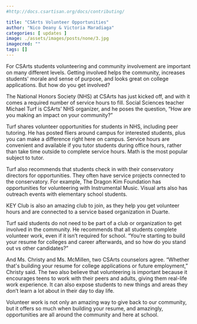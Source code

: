 ```yaml
---
#http://docs.csartisan.org/docs/contributing/

title: "CSArts Volunteer Opportunities"
author: "Nico Deany & Victoria Maradiaga"
categories: [ updates ]
image: ./assets/images/posts/none/3.jpg
imagecred: ""
tags: []
---
```

For CSArts students volunteering and community involvement are important on many different levels. Getting involved helps the community, increases students' morale and sense of purpose, and looks great on college applications. But how do you get involved? 

The National Honors Society (NHS) at CSArts has just kicked off, and with it comes a required number of service hours to fill. Social Sciences teacher Michael Turf is CSArts’ NHS organizer, and he poses the question, “How are you making an impact on your community?” 

Turf shares volunteer opportunities for students in NHS, including peer tutoring. He has posted fliers around campus for interested students, plus you can make a difference right here on campus. Service hours are convenient and available if you tutor students during office hours, rather than take time outside to complete service hours. Math is the most popular subject to tutor.

Turf also recommends that students check in with their conservatory directors for opportunities. They often have service projects connected to the conservatory. For example, The Dragon Kim Foundation has opportunities for volunteering with Instrumental Music. Visual arts also has outreach events with elementary school students. 

KEY Club is also an amazing club to join, as they help you get volunteer hours and are connected to a service based organization in Duarte. 

Turf said students do not need to be part of a club or organization to get involved in the community. He recommends that all students complete volunteer work, even if it isn’t required for school. “You’re starting to build your resume for colleges and career afterwards, and so how do you stand out vs other candidates?” 

And Ms. Christy and Ms. McMillen, two CSArts counselors agree. “Whether that's building your resume for college applications or future employment,” Christy said. The two also believe that volunteering is important because it encourages teens to work with their peers and adults, giving them real-life work experience. It can also expose students to new things and areas they don’t learn a lot about in their day to day life. 

Volunteer work is not only an amazing way to give back to our community, but it offers so much when building your resume, and amazingly, opportunities are all around  the community and here at school. 
